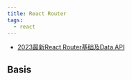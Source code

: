 ```yaml
---
title: React Router
tags:
  - react
---
```



- [2023最新React Router基础及Data API](https://www.bilibili.com/video/BV1FX4y1q72i)

## Basis

